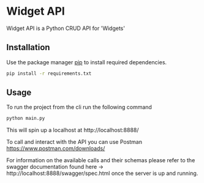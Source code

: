 # Widget API

Widget API is a Python CRUD API for 'Widgets'

## Installation

Use the package manager [pip](https://pip.pypa.io/en/stable/) to install required dependencies.

```bash
pip install -r requirements.txt
```

## Usage

To run the project from the cli run the following command 

```bash
python main.py
```

This will spin up a localhost at http://localhost:8888/

To call and interact with the API you can use Postman https://www.postman.com/downloads/

For information on the available calls and their schemas please refer to the swagger documentation 
found here -> http://localhost:8888/swagger/spec.html once the server is up and running.
